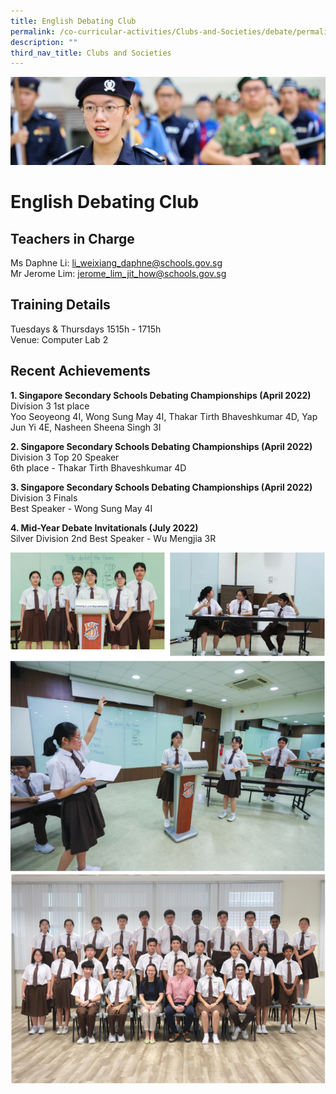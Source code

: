 ```yaml
---
title: English Debating Club
permalink: /co-curricular-activities/Clubs-and-Societies/debate/permalink/
description: ""
third_nav_title: Clubs and Societies
---
```

![](/images/CCA.jpg)

  
English Debating Club
========================

Teachers in Charge
------------------

Ms Daphne Li: [li\_weixiang\_daphne@schools.gov.sg](mailto:li_weixiang_daphne@schools.gov.sg)  
Mr Jerome Lim: [jerome\_lim\_jit\_how@schools.gov.sg](mailto:jerome_lim_jit_how@schools.gov.sg)

Training Details
----------------

Tuesdays & Thursdays 1515h - 1715h  
Venue: Computer Lab 2  

Recent Achievements
-------------------

**1\. Singapore Secondary Schools Debating Championships (April 2022)**  
Division 3 1st place  
Yoo Seoyeong 4I, Wong Sung May 4I, Thakar Tirth Bhaveshkumar 4D, Yap Jun Yi 4E, Nasheen Sheena Singh 3I  
  
**2\. Singapore Secondary Schools Debating Championships (April 2022)**  
Division 3 Top 20 Speaker  
6th place - Thakar Tirth Bhaveshkumar 4D  
  
**3\. Singapore Secondary Schools Debating Championships (April 2022)**  
Division 3 Finals  
Best Speaker - Wong Sung May 4I  
  
**4\. Mid-Year Debate Invitationals (July 2022)**  
Silver Division 2nd Best Speaker - Wu Mengjia 3R

![](/images/debate1.png)
![](/images/debate2.png)